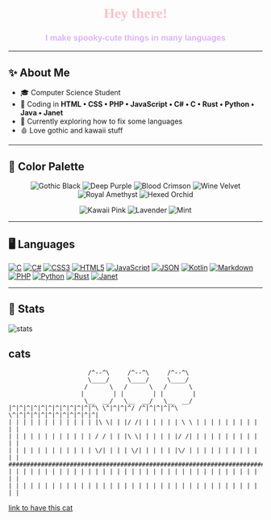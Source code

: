 <h1 align="center" style="font-family:'UnifrakturCook', serif; color:#FFC0CB;">
🖤 Hey there! 🖤
</h1>
<h3 align="center" style="font-family:'Poppins', sans-serif; color:#D8B4FE;">
I make spooky-cute things in many languages
</h3>


---

## ✨ About Me

- 🎓 Computer Science Student
- 💬 Coding in **HTML • CSS • PHP • JavaScript • C# • C • Rust • Python • Java • Janet**
- 🌱 Currently exploring how to fix some languages
- 🩸 Love gothic and kawaii stuff

---

## 🌈 Color Palette

<p align="center">
  <img alt="Gothic Black" src="https://img.shields.io/badge/-Gothic%20Black-%231B1B1B?style=for-the-badge&logoColor=transparent" />
  <img alt="Deep Purple" src="https://img.shields.io/badge/-Deep%20Purple-%232E1A47?style=for-the-badge&logoColor=transparent" />
  <img alt="Blood Crimson" src="https://img.shields.io/badge/-Blood%20Crimson-%233D0C02?style=for-the-badge&logoColor=transparent" />
  <img alt="Wine Velvet" src="https://img.shields.io/badge/-Wine%20Velvet-%234B0A1D?style=for-the-badge&logoColor=transparent" />
  <img alt="Royal Amethyst" src="https://img.shields.io/badge/-Royal%20Amethyst-%235A1A5E?style=for-the-badge&logoColor=transparent" />
  <img alt="Hexed Orchid" src="https://img.shields.io/badge/-Hexed%20Orchid-%23420C41?style=for-the-badge&logoColor=transparent" />
</p>
<p align="center">
  <img alt="Kawaii Pink" src="https://img.shields.io/badge/-Kawaii%20Pink-%23FFC0CB?style=for-the-badge&logoColor=transparent" />
  <img alt="Lavender" src="https://img.shields.io/badge/-Lavender-%23D8B4FE?style=for-the-badge&logoColor=transparent" />
  <img alt="Mint" src="https://img.shields.io/badge/-Mint-%23B2F2BB?style=for-the-badge&logoColor=transparent" />
</p>


---


## 🖥️ Languages

[![C](https://img.shields.io/badge/C-%233D0C02?style=for-the-badge&logo=c&logoColor=red)](#)
[![C#](https://img.shields.io/badge/C%23-%235A1A5E?style=for-the-badge&logo=.net&logoColor=red)](#)
[![CSS3](https://img.shields.io/badge/CSS3-%234B0A1D?style=for-the-badge&logo=css3&logoColor=red)](#)
[![HTML5](https://img.shields.io/badge/HTML5-%232E1A47?style=for-the-badge&logo=html5&logoColor=red)](#)
[![JavaScript](https://img.shields.io/badge/JS-%233D0C02?style=for-the-badge&logo=javascript&logoColor=red)](#)
[![JSON](https://img.shields.io/badge/JSON-%231B1B1B?style=for-the-badge&logo=json&logoColor=red)](#)
[![Kotlin](https://img.shields.io/badge/Kotlin-%23420C41?style=for-the-badge&logo=kotlin&logoColor=red)](#)
[![Markdown](https://img.shields.io/badge/Markdown-%231B1B1B?style=for-the-badge&logo=markdown&logoColor=red)](#)
[![PHP](https://img.shields.io/badge/PHP-%235A1A5E?style=for-the-badge&logo=php&logoColor=red)](#)
[![Python](https://img.shields.io/badge/Python-%233D0C02?style=for-the-badge&logo=python&logoColor=red)](#)
[![Rust](https://img.shields.io/badge/Rust-%234B0A1D?style=for-the-badge&logo=rust&logoColor=red)](#)
[![Janet](https://img.shields.io/badge/Janet-%235A1A5E?style=for-the-badge&logo=ghost&logoColor=red)](#)

---

## 🧭 Stats 
![stats](https://github-readme-stats.vercel.app/api?username=philou404&show_icons=true&theme=midnight-purple)

<!-- ![GitHub Streak](https://streak-stats.demolab.com?user=philou404&theme=gruvbox&border_radius=4.5) -->

## cats
```
                      /^--^\     /^--^\     /^--^\
                      \____/     \____/     \____/
                     /      \   /      \   /      \
                    |        | |        | |        |
                     \__  __/   \__  __/   \__  __/
|^|^|^|^|^|^|^|^|^|^|^|^\ \^|^|^|^/ /^|^|^|^|^\ \^|^|^|^|^|^|^|^|^|^|^|^|
| | | | | | | | | | | | |\ \| | |/ /| | | | | | \ \ | | | | | | | | | | |
| | | | | | | | | | | | / / | | |\ \| | | | | |/ /| | | | | | | | | | | |
| | | | | | | | | | | | \/| | | | \/| | | | | |\/ | | | | | | | | | | | |
#########################################################################
| | | | | | | | | | | | | | | | | | | | | | | | | | | | | | | | | | | | |
| | | | | | | | | | | | | | | | | | | | | | | | | | | | | | | | | | | | |
```
[link to have this cat](https://www.asciiart.eu/animals/cats)
